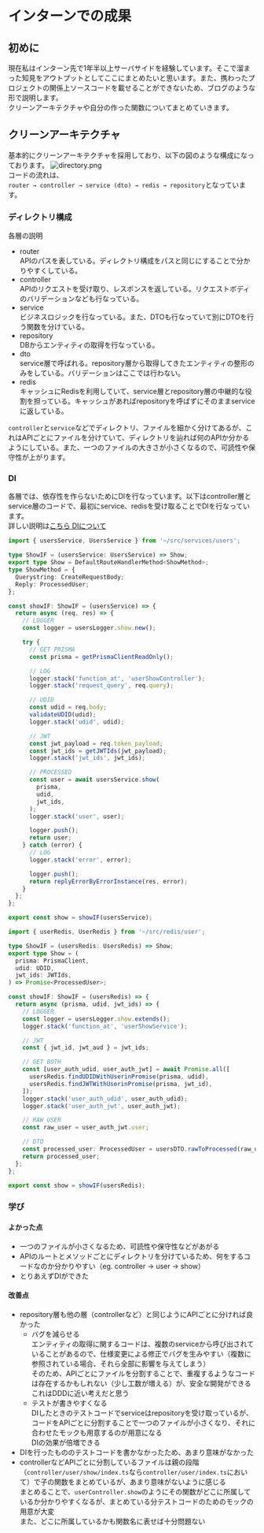 # インターンでの成果
## 初めに
現在私はインターン先で1年半以上サーバサイドを経験しています。そこで溜まった知見をアウトプットとしてここにまとめたいと思います。また、携わったプロジェクトの関係上ソースコードを載せることができないため、ブログのような形で説明します。 <br>
クリーンアーキテクチャや自分の作った関数についてまとめていきます。

## クリーンアーキテクチャ
基本的にクリーンアーキテクチャを採用しており、以下の図のような構成になっております。
![directory.png](img/directory.png) <br>
コードの流れは、 <br>
`router → controller → service (dto) → redis → repository`となっています。

### ディレクトリ構成
各層の説明
- router <br>
  APIのパスを表している。ディレクトリ構成をパスと同じにすることで分かりやすくしている。 <br>
- controller <br>
  APIのリクエストを受け取り、レスポンスを返している。リクエストボディのバリデーションなども行なっている。 <br>
- service <br>
  ビジネスロジックを行なっている。また、DTOも行なっていて別にDTOを行う関数を分けている。 <br>
- repository <br>
  DBからエンティティの取得を行なっている。 <br>
- dto <br>
  service層で呼ばれる。repository層から取得してきたエンティティの整形のみをしている。バリデーションはここでは行わない。 <br>
- redis <br>
  キャッシュにRedisを利用していて、service層とrepository層の中継的な役割を担っている。キャッシュがあればrepositoryを呼ばずにそのままserviceに返している。 <br>

`controller`と`service`などでディレクトリ、ファイルを細かく分けてあるが、これはAPIごとにファイルを分けていて、ディレクトリを辿れば何のAPIか分かるようにしている。また、一つのファイルの大きさが小さくなるので、可読性や保守性が上がります。

### DI
各層では、依存性を作らないためにDIを行なっています。以下はcontroller層とservice層のコードで、最初にservice、redisを受け取ることでDIを行なっています。 <br>
詳しい説明は[こちら DIについて](DI.md)
```typescript:src/controller/user/show/index.ts
import { usersService, UsersService } from '~/src/services/users';

type ShowIF = (usersService: UsersService) => Show;
export type Show = DefaultRouteHandlerMethod<ShowMethod>;
type ShowMethod = {
  Querystring: CreateRequestBody;
  Reply: ProcessedUser;
};

const showIF: ShowIF = (usersService) => {
  return async (req, res) => {
    // LOGGER
    const logger = usersLogger.show.new();

    try {
      // GET PRISMA
      const prisma = getPrismaClientReadOnly();

      // LOG
      logger.stack('function_at', 'userShowController');
      logger.stack('request_query', req.query);

      // UDID
      const udid = req.body;
      validateUDID(udid);
      logger.stack('udid', udid);

      // JWT
      const jwt_payload = req.token_payload;
      const jwt_ids = getJWTIds(jwt_payload);
      logger.stack('jwt_ids', jwt_ids);

      // PROCESSED
      const user = await usersService.show(
        prisma,
        udid,
        jwt_ids,
      );
      logger.stack('user', user);

      logger.push();
      return user;
    } catch (error) {
      // LOG
      logger.stack('error', error);

      logger.push();
      return replyErrorByErrorInstance(res, error);
    }
  };
};

export const show = showIF(usersService);
```
```typescript:src/service/user/show/index.ts
import { userRedis, UserRedis } from '~/src/redis/user';

type ShowIF = (usersRedis: UsersRedis) => Show;
export type Show = (
  prisma: PrismaClient,
  udid: UDID,
  jwt_ids: JWTIds,
) => Promise<ProcessedUser>;

const showIF: ShowIF = (usersRedis) => {
  return async (prisma, udid, jwt_ids) => {
    // LOGGER
    const logger = usersLogger.show.extends();
    logger.stack('function_at', 'userShowService');

    // JWT
    const { jwt_id, jwt_aud } = jwt_ids;

    // GET BOTH
    const [user_auth_udid, user_auth_jwt] = await Promise.all([
      usersRedis.findUDIDWithUserinPromise(prisma, udid),
      usersRedis.findJWTWithUserinPromise(prisma, jwt_id),
    ]);
    logger.stack('user_auth_udid', user_auth_udid);
    logger.stack('user_auth_jwt', user_auth_jwt);

    // RAW USER
    const raw_user = user_auth_jwt.user;

    // DTO
    const processed_user: ProcessedUser = usersDTO.rawToProcessed(raw_user);
    return processed_user;
  };
};

export const show = showIF(usersRedis);
```

### 学び
#### よかった点
- 一つのファイルが小さくなるため、可読性や保守性などがあがる
- APIのルートとメソッドごとにディレクトリを分けているため、何をするコードなのか分かりやすい（eg. controller -> user -> show）
- とりあえずDIができた

#### 改善点
- repository層も他の層（controllerなど）と同じようにAPIごとに分ければ良かった <br>
  - バグを減らせる <br>
    エンティティの取得に関するコードは、複数のserviceから呼び出されていることがあるので、仕様変更による修正でバグを生みやすい（複数に参照されている場合、それら全部に影響を与えてしまう） <br>
    そのため、APIごとにファイルを分割することで、重複するようなコードは存在するかもしれない（少し工数が増える）が、安全な開発ができる <br>
    これはDDDに近い考えだと思う <br>
  - テストが書きやすくなる <br>
    DIしたときのテストコードでserviceはrepositoryを受け取っているが、コードをAPIごとに分割することで一つのファイルが小さくなり、それに合わせたモックも用意するのが用意になる <br>
    DIの効果が倍増できる <br>
- DIを行ったもののテストコードを書かなかったため、あまり意味がなかった
- controllerなどAPIごとに分割しているファイルは親の段階（`controller/user/show/index.ts`なら`controller/user/index.ts`において）で子の関数をまとめているが、あまり意味がないように感じる <br>
  まとめることで、`userController.show`のようにその関数がどこに所属しているか分かりやすくなるが、まとめている分テストコードのためのモックの用意が大変 <br>
  また、どこに所属しているかも関数名に表せば十分問題ない <br>
